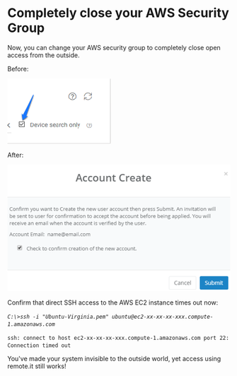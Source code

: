 # Completely close your AWS Security Group

Now, you can change your AWS security group to completely close open access from the outside.

Before:

![](../../.gitbook/assets/image%20%28422%29.png)

After:

![](../../.gitbook/assets/image%20%28153%29.png)

Confirm that direct SSH access to the AWS EC2 instance times out now:

_`C:\>ssh -i "Ubuntu-Virginia.pem" ubuntu@ec2-xx-xx-xx-xxx.compute-1.amazonaws.com`_ 

`ssh: connect to host ec2-xx-xx-xx-xxx.compute-1.amazonaws.com port 22: Connection timed out`

You've made your system invisible to the outside world, yet access using remote.it still works!



